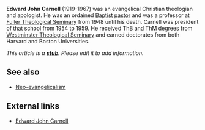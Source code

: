 **Edward John Carnell** (1919-1967) was an evangelical Christian
theologian and apologist. He was an ordained
[Baptist](Baptist "Baptist") [pastor](Pastor "Pastor") and was a
professor at
[Fuller Theological Seminary](Fuller_Theological_Seminary "Fuller Theological Seminary")
from 1948 until his death. Carnell was president of that school
from 1954 to 1959. He received ThB and ThM degrees from
[Westminster Theological Seminary](Westminster_Theological_Seminary "Westminster Theological Seminary")
and earned doctorates from both Harvard and Boston Universities.



*This article is a **[stub](http://www.theopedia.com/Category:Theopedia_stubs "Category:Theopedia stubs")**. Please edit it to add information.*
## See also

-   [Neo-evangelicalism](Neo-evangelicalism "Neo-evangelicalism")

## External links

-   [Edward John Carnell](http://en.wikipedia.org/wiki/Edward_John_Carnell "w:Edward John Carnell")



